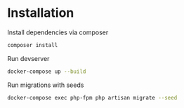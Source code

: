# Installation

Install dependencies via composer
```bash
composer install
```

Run devserver
```bash
docker-compose up --build
```

Run migrations with seeds
```bash
docker-compose exec php-fpm php artisan migrate --seed
```
